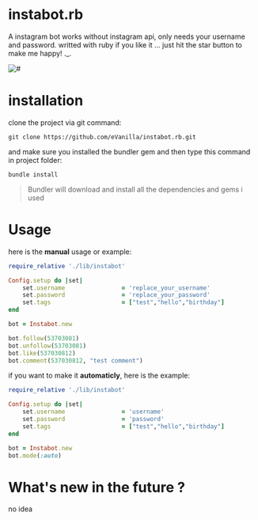 # instabot.rb
A instagram bot works without instagram api, only needs your username and password. writted with ruby
if you like it ... just hit the star button to make me happy! ._.

![#](https://img.shields.io/badge/status-under%20construction-ff69b4.svg)

# installation

clone the project via git command:
```
git clone https://github.com/eVanilla/instabot.rb.git
```

and make sure you installed the bundler gem and then type this command in project folder:
```
bundle install
```
> Bundler will download and install all the dependencies and gems i used

# Usage
here is the **manual** usage or example:

```ruby
require_relative './lib/instabot' 

Config.setup do |set|
    set.username                = 'replace_your_username'
    set.password                = 'replace_your_password'
    set.tags                    = ["test","hello","birthday"]
end

bot = Instabot.new

bot.follow(53703081)
bot.unfollow(53703081)
bot.like(537030812)
bot.comment(537030812, "test comment")
```

if you want to make it **automaticly**, here is the example:

```ruby
require_relative './lib/instabot' 

Config.setup do |set|
    set.username                = 'username'
    set.password                = 'password'
    set.tags                    = ["test","hello","birthday"]
end

bot = Instabot.new
bot.mode(:auto)
```

# What's new in the future ?
no idea
